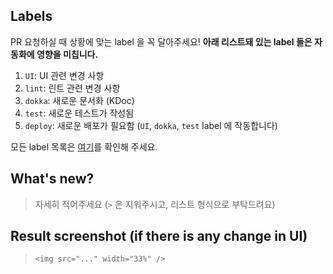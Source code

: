 ## Labels

PR 요청하실 때 상황에 맞는 label 을 꼭 달아주세요! **아래 리스트돼 있는 label 들은 자동화에 영향을 미칩니다.**

1. `UI`: UI 관련 변경 사항
2. `lint`: 린트 관련 변경 사항
3. `dokka`: 새로운 문서화 (KDoc)
4. `test`: 새로운 테스트가 작성됨
5. `deploy`: 새로운 배포가 필요함 (`UI`, `dokka`, `test` label 에 작동합니다)

모든 label 목록은 [여기](https://github.com/sungbinland/duckie-quack-quack/labels)를 확인해 주세요.

## What's new?

> 자세히 적어주세요 (`>` 은 지워주시고, 리스트 형식으로 부탁드려요)

## Result screenshot (if there is any change in UI)

> `<img src="..." width="33%" />`
